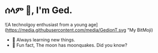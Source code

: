 # ሰላም 🐶, I'm Ged.

![A technolgoy enthusiast from a young age](https://media.githubusercontent.com/media/GedionT.svg "My BitMoji)

- 🌱 Always learning new things. 
- 👻 Fun fact, The moon has moonquakes. Did you know?


